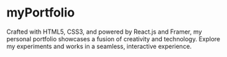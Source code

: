 # myPortfolio
Crafted with HTML5, CSS3, and powered by React.js and Framer, my personal portfolio showcases a fusion of creativity and technology. Explore my experiments and works in a seamless, interactive experience.
